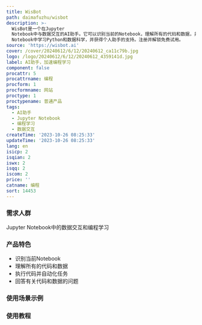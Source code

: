 ```yaml
---
title: WisBot
path: daimafuzhu/wisbot
description: >-
  WisBot是一个在Jupyter
  Notebook中与数据交互的AI助手。它可以识别当前的Notebook，理解所有的代码和数据，并执行从探索性数据分析到高级机器学习建模的任务。WisBot可以回答有关代码和数据的任何问题，执行代码并自动化任务。通过WisBot，您可以在Jupyter
  Notebook中学习Python和数据科学，并获得个人助手的支持。注册并解锁免费试用。
source: 'https://wisbot.ai'
cover: /cover/20240612/6/12/20240612_ca11c79b.jpg
logo: /logo/20240612/6/12/20240612_4359141d.jpg
label: AI助手，加速编程学习
component: false
procattr: 5
procattrname: 编程
procform: 1
procformname: 网站
proctype: 1
proctypename: 普通产品
tags:
  - AI助手
  - Jupyter Notebook
  - 编程学习
  - 数据交互
createTime: '2023-10-26 08:25:33'
updateTime: '2023-10-26 08:25:33'
lang: en
isicp: 2
isqian: 2
iswx: 2
isqq: 2
iscom: 2
price: ''
catname: 编程
sort: 14453
---
```




### 需求人群
Jupyter Notebook中的数据交互和编程学习

### 产品特色
- 识别当前Notebook
- 理解所有的代码和数据
- 执行代码并自动化任务
- 回答有关代码和数据的问题

### 使用场景示例


### 使用教程


  
